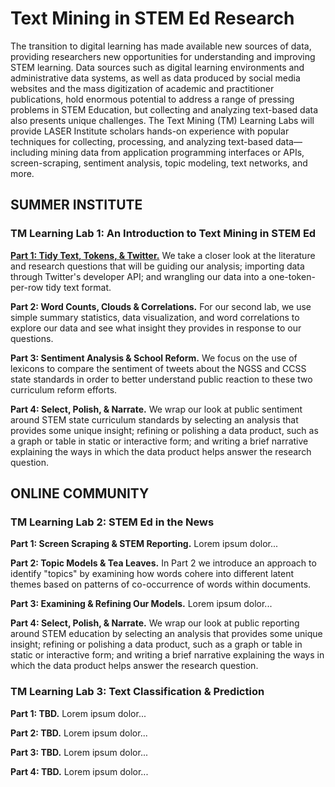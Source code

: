# Text Mining in STEM Ed Research

The transition to digital learning has made available new sources of data, providing researchers new opportunities for understanding and improving STEM learning. Data sources such as digital learning environments and administrative data systems, as well as data produced by social media websites and the mass digitization of academic and practitioner publications, hold enormous potential to address a range of pressing problems in STEM Education, but collecting and analyzing text-based data also presents unique challenges. The Text Mining (TM) Learning Labs will provide LASER Institute scholars hands-on experience with popular techniques for collecting, processing, and analyzing text-based data—including mining data from application programming interfaces or APIs, screen-scraping, sentiment analysis, topic modeling, text networks, and more.

## SUMMER INSTITUTE

### TM Learning Lab 1: An Introduction to Text Mining in STEM Ed

[**Part 1: Tidy Text, Tokens, & Twitter.**](https://laser-institute.github.io/text-mining/01-tidy-text/01-tm-tutorial.html) We take a closer look at the literature and research questions that will be guiding our analysis; importing data through Twitter's developer API; and wrangling our data into a one-token-per-row tidy text format.

**Part 2: Word Counts, Clouds & Correlations.** For our second lab, we use simple summary statistics, data visualization, and word correlations to explore our data and see what insight they provides in response to our questions.

**Part 3: Sentiment Analysis & School Reform.** We focus on the use of lexicons to compare the sentiment of tweets about the NGSS and CCSS state standards in order to better understand public reaction to these two curriculum reform efforts. 

**Part 4: Select, Polish, & Narrate.** We wrap our look at public sentiment around STEM state curriculum standards by selecting an analysis that provides some unique insight; refining or polishing a data product, such as a graph or table in static or interactive form; and writing a brief narrative explaining the ways in which the data product helps answer the research question.

## ONLINE COMMUNITY

### TM Learning Lab 2: STEM Ed in the News

**Part 1: Screen Scraping & STEM Reporting.** Lorem ipsum dolor...

**Part 2: Topic Models & Tea Leaves.** In Part 2 we introduce an approach to identify "topics" by examining how words cohere into different latent themes based on patterns of co-occurrence of words within documents.

**Part 3: Examining & Refining Our Models.** Lorem ipsum dolor... 

**Part 4: Select, Polish, & Narrate.** We wrap our look at public reporting around STEM education by selecting an analysis that provides some unique insight; refining or polishing a data product, such as a graph or table in static or interactive form; and writing a brief narrative explaining the ways in which the data product helps answer the research question.

### TM Learning Lab 3: Text Classification & Prediction

**Part 1: TBD.** Lorem ipsum dolor...

**Part 2: TBD.** Lorem ipsum dolor...

**Part 3: TBD.** Lorem ipsum dolor... 

**Part 4: TBD.** Lorem ipsum dolor...
